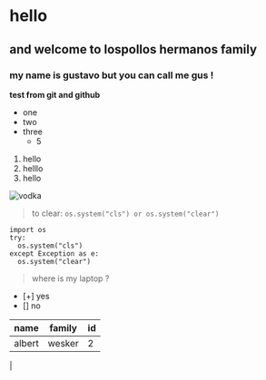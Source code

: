 # hello
## and welcome to lospollos hermanos family 
### my name is gustavo but you can call me gus !
**test from git and github**
- one
- two
- three
  - 5

1. hello
2. helllo
3. hello

![vodka](https://sweetandsavorymorsels.com/wp-content/uploads/2022/02/Sexy-Get-Laid-Cocktail-6.jpg)

> to clear:
>`os.system("cls") or os.system("clear")`

```
import os
try:
  os.system("cls")
except Exception as e:
  os.system("clear")
```

> where is my laptop ?
- [+] yes
- [] no

|name |family|id|
|-----|------|--|
|albert|wesker|2|
|
